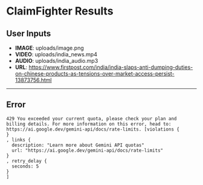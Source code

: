 # ClaimFighter Results

## User Inputs

- **IMAGE**: uploads/image.png
- **VIDEO**: uploads/india_news.mp4
- **AUDIO**: uploads/india_audio.mp3
- **URL**: https://www.firstpost.com/india/india-slaps-anti-dumping-duties-on-chinese-products-as-tensions-over-market-access-persist-13873756.html

---



## Error

```
429 You exceeded your current quota, please check your plan and billing details. For more information on this error, head to: https://ai.google.dev/gemini-api/docs/rate-limits. [violations {
}
, links {
  description: "Learn more about Gemini API quotas"
  url: "https://ai.google.dev/gemini-api/docs/rate-limits"
}
, retry_delay {
  seconds: 5
}
]
```
